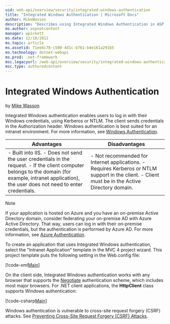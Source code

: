 ```yaml
---
uid: web-api/overview/security/integrated-windows-authentication
title: "Integrated Windows Authentication | Microsoft Docs"
author: MikeWasson
description: "Describes using Integrated Windows Authentication in ASP.NET Web API."
ms.author: aspnetcontent
manager: wpickett
ms.date: 12/18/2012
ms.topic: article
ms.assetid: 71ee4c78-c500-4d1c-b761-b4e161a291b5
ms.technology: dotnet-webapi
ms.prod: .net-framework
msc.legacyurl: /web-api/overview/security/integrated-windows-authentication
msc.type: authoredcontent
---
```

Integrated Windows Authentication
====================
by [Mike Wasson](https://github.com/MikeWasson)

Integrated Windows authentication enables users to log in with their Windows credentials, using Kerberos or NTLM. The client sends credentials in the Authorization header. Windows authentication is best suited for an intranet environment. For more information, see [Windows Authentication](http://www.iis.net/configreference/system.webserver/security/authentication/windowsauthentication).

| Advantages | Disadvantages |
| --- | --- |
| - Built into IIS. - Does not send the user credentials in the request. - If the client computer belongs to the domain (for example, intranet application), the user does not need to enter credentials. | - Not recommended for Internet applications. - Requires Kerberos or NTLM support in the client. - Client must be in the Active Directory domain. |

> [!NOTE]
> If your application is hosted on Azure and you have an on-premise Active Directory domain, consider federating your on-premise AD with Azure Active Directory. That way, users can log in with their on-premise credentials, but the authentication is performed by Azure AD. For more information, see [Azure Authentication](../../../visual-studio/overview/2012/windows-azure-authentication.md).


To create an application that uses Integrated Windows authentication, select the "Intranet Application" template in the MVC 4 project wizard. This project template puts the following setting in the Web.config file:

[!code-xml[Main](integrated-windows-authentication/samples/sample1.xml)]

On the client side, Integrated Windows authentication works with any browser that supports the [Negotiate](http://www.ietf.org/rfc/rfc4559.txt) authentication scheme, which includes most major browsers. For .NET client applications, the **HttpClient** class supports Windows authentication:

[!code-csharp[Main](integrated-windows-authentication/samples/sample2.cs)]

Windows authentication is vulnerable to cross-site request forgery (CSRF) attacks. See [Preventing Cross-Site Request Forgery (CSRF) Attacks](preventing-cross-site-request-forgery-csrf-attacks.md).